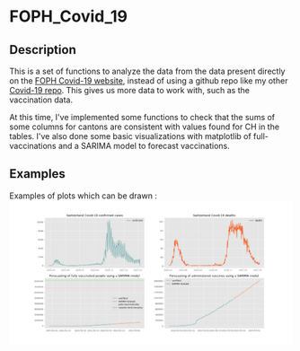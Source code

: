 # FOPH_Covid_19

## Description
This is a set of functions to analyze the data from the data present directly on the [FOPH Covid-19 website](covid19.admin.ch), instead of using a github repo like my other [Covid-19 repo](https://github.com/paulbmiller/covid_19). This gives us more data to work with, such as the vaccination data.

At this time, I've implemented some functions to check that the sums of some columns for cantons are consistent with values found for CH in the tables. I've also done some basic visualizations with matplotlib of full-vaccinations and a SARIMA model to forecast vaccinations.

## Examples
Examples of plots which can be drawn :
![Multiple subplots](example.jpg)
